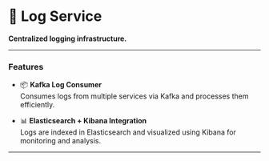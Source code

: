 # 📜 Log Service

**Centralized logging infrastructure.**

---

### Features

- 📦 **Kafka Log Consumer**  
  Consumes logs from multiple services via Kafka and processes them efficiently.

- 📊 **Elasticsearch + Kibana Integration**  
  Logs are indexed in Elasticsearch and visualized using Kibana for monitoring and analysis.

---

